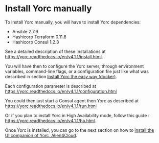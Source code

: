 # Install Yorc manually

To install Yorc manually, you will have to install Yorc dependencies:

* Ansible 2.7.9
* Hashicorp Terraform 0.11.8
* Hashicorp Consul 1.2.3

See a detailed description of these installations at <https://yorc.readthedocs.io/en/v4.1.1/install.html>.

You will have then to configure the Yorc server, through environment variables,
command-line flags, or a configuration file just like what was described in
section [Install Yorc the easy way (docker)](install_yorc_docker.md).

Each configuration parameter is described at <https://yorc.readthedocs.io/en/v4.1.1/configuration.html>

You could then just start a Consul agent then Yorc as described at <https://yorc.readthedocs.io/en/v4.1.1/run.html>

Or if you plan to install Yorc in High Availability mode, follow this guide : <https://yorc.readthedocs.io/en/v4.1.1/ha.html>.

Once Yorc is installed, you can go to the next section on how to [install the UI companion of Yorc, Alien4Cloud](install_a4c.md).
